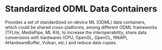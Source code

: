 # Standardized ODML Data Containers

Provides a set of standardized on-device ML (ODML) data containers, which could
be shared cross-platforms, among different ODML frameworks (TFLite, MediaPipe,
ML Kit), to increase the interoperability, share data conversions with hardwares
(CPU, OpenGL, OpenCL, NNAPI, AHardwareBuffer, Vulkan, etc.) and reduce data
copies.
